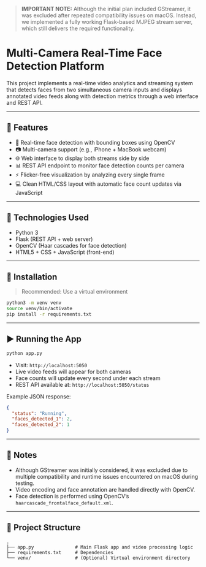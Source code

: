 > **IMPORTANT NOTE:** Although the initial plan included GStreamer, it was excluded after repeated compatibility issues on macOS. Instead, we implemented a fully working Flask-based MJPEG stream server, which still delivers the required functionality.

# Multi-Camera Real-Time Face Detection Platform
This project implements a real-time video analytics and streaming system that detects faces from two simultaneous camera inputs and displays annotated video feeds along with detection metrics through a web interface and REST API.

---

## 🎯 Features

- 🔴 Real-time face detection with bounding boxes using OpenCV
- 📷 Multi-camera support (e.g., iPhone + MacBook webcam)
- 🌐 Web interface to display both streams side by side
- 📊 REST API endpoint to monitor face detection counts per camera
- ⚡ Flicker-free visualization by analyzing every single frame
- 💻 Clean HTML/CSS layout with automatic face count updates via JavaScript

---

## 🧱 Technologies Used

- Python 3
- Flask (REST API + web server)
- OpenCV (Haar cascades for face detection)
- HTML5 + CSS + JavaScript (front-end)

---

## 🚀 Installation

> Recommended: Use a virtual environment

```bash
python3 -m venv venv
source venv/bin/activate
pip install -r requirements.txt
```

---

## ▶️ Running the App

```bash
python app.py
```

- Visit: `http://localhost:5050`
- Live video feeds will appear for both cameras
- Face counts will update every second under each stream
- REST API available at: `http://localhost:5050/status`

Example JSON response:
```json
{
  "status": "Running",
  "faces_detected_1": 2,
  "faces_detected_2": 1
}
```

---

## 🧠 Notes

- Although GStreamer was initially considered, it was excluded due to multiple compatibility and runtime issues encountered on macOS during testing.
- Video encoding and face annotation are handled directly with OpenCV.
- Face detection is performed using OpenCV’s `haarcascade_frontalface_default.xml`.

---

## 📂 Project Structure

```
.
├── app.py               # Main Flask app and video processing logic
├── requirements.txt     # Dependencies
└── venv/                # (Optional) Virtual environment directory
```
